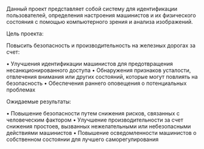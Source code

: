 Данный проект представляет собой систему для идентификации пользователей, определения настроения машинистов и их 
физического состояния с помощью компьютерного зрения и анализа изображений.

Цель проекта: 

  Повысить безопасность и производительность на железных дорогах за счет:

  • Улучшения идентификации машинистов для предотвращения несанкционированного доступа 
  • Обнаружения признаков усталости, отвлечения внимания или других состояний, которые могут повлиять на безопасность 
  • Обеспечения раннего оповещения о потенциальных проблемах

Ожидаемые результаты:

  • Повышение безопасности путем снижения рисков, связанных с человеческим фактором 
  • Улучшение производительности за счет снижения простоев, вызванных нежелательными или небезопасными действиями машинистов 
  • Повышение осведомленности машинистов о собственном состоянии для лучшего саморегулирования
